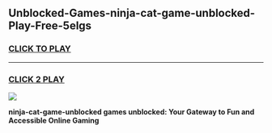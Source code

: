 
## Unblocked-Games-ninja-cat-game-unblocked-Play-Free-5elgs
<h3>
<a href="https://premium76.site?title=ninja-cat-game-unblocked&ref=23A">CLICK TO PLAY</a></h3>
<hr>

<h3>
<a href="https://premium76.site?title=ninja-cat-game-unblocked&ref=23A">CLICK 2 PLAY</a>
  
</h3>

<a href="https://premium76.site?title=ninja-cat-game-unblocked&ref=23A"><img src="https://clearcache.store/games.png"></a>


**ninja-cat-game-unblocked games unblocked: Your Gateway to Fun and Accessible Online Gaming**
